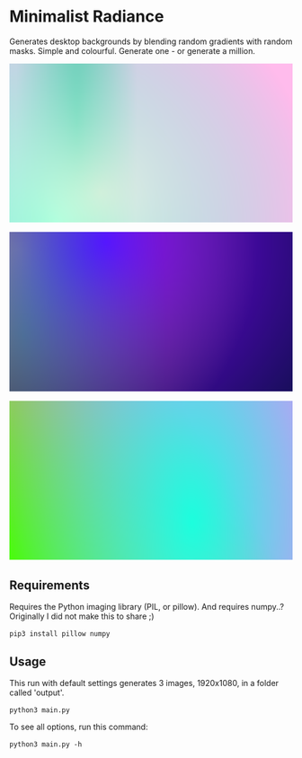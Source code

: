 # Minimalist Radiance

Generates desktop backgrounds by blending random gradients with random masks. Simple and colourful. Generate one - or generate a million.

![Sample1](/samples/sample1.png?raw=true "Sample 1")

![Sample2](/samples/sample2.png?raw=true "Sample 2")

![Sample3](/samples/sample3.png?raw=true "Sample 3")

## Requirements

Requires the Python imaging library (PIL, or pillow). And requires numpy..? Originally I did not make this to share ;)

	pip3 install pillow numpy

## Usage

This run with default settings generates 3 images, 1920x1080, in a folder called 'output'.

	python3 main.py

To see all options, run this command:

	python3 main.py -h
